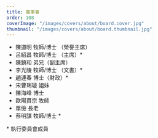 ```yaml
---
title: 董事會
order: 108
coverImage: "/images/covers/about/board.cover.jpg"
thumbnail: "/images/covers/about/board.thumbnail.jpg"
---
```


- 陳道明 牧師/博士 （榮譽主席）
- 呂紹昌 牧師/博士 （主席）\*
- 陳鎮和 弟兄（副主席）
- 李光陵 牧師/博士 （文書）\*
- 趙連春 博士（財政）\*
- 宋曹琍璇 姐妹
- 陳海峰 博士
- 歐陽貫宗 牧師
- 單儉 長老
- 蔡明謀 牧師/博士 \*

\* 執行委員會成員
